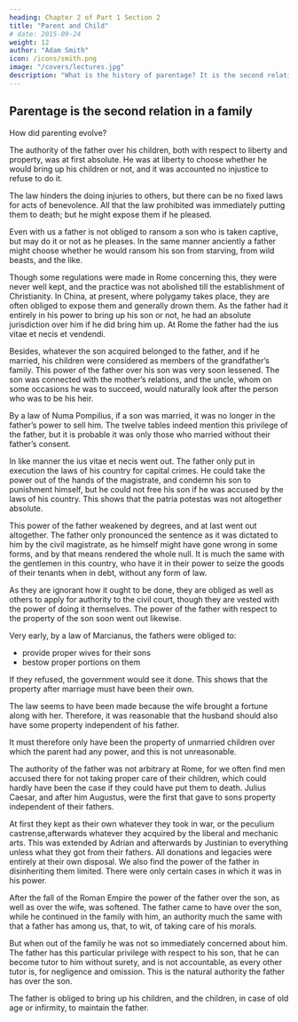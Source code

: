```yaml
---
heading: Chapter 2 of Part 1 Section 2
title: "Parent and Child"
# date: 2015-09-24
weight: 12
author: "Adam Smith"
icon: /icons/smith.png
image: "/covers/lectures.jpg"
description: "What is the history of parentage? It is the second relation in which we were to consider man as a member of a family"
---
```




<!-- We come now to consider the history of  -->

## Parentage is the second relation in a family

How did parenting evolve?

The authority of the father over his children, both with respect to liberty and property, was at first absolute.
He was at liberty to choose whether he would bring up his children or not, and it was accounted no injustice to refuse to do it.

The law hinders the doing injuries to others, but there can be no fixed laws for acts of benevolence.
All that the law prohibited was immediately putting them to death;
but he might expose them if he pleased.

Even with us a father is not obliged to ransom a son who is taken captive, but may do it or not as he pleases.
In the same manner anciently a father might choose whether he would ransom his son from starving, from wild beasts, and the like.

Though some regulations were made in Rome concerning this, they were never well kept, and the practice was not abolished till the establishment of Christianity.
In China, at present, where polygamy takes place, they are often obliged to expose them and generally drown them.
As the father had it entirely in his power to bring up his son or not, he had an absolute jurisdiction over him if he did bring him up.
At Rome the father had the ius vitae et necis et vendendi.

Besides, whatever the son acquired belonged to the father, and if he married, his children were considered as members of the grandfather’s family.
This power of the father over his son was very soon lessened.
The son was connected with the mother’s relations, and the uncle, whom on some occasions he was to succeed, would naturally look after the person who was to be his heir.

By a law of Numa Pompilius, if a son was married, it was no longer in the father’s power to sell him.
The twelve tables indeed mention this privilege of the father, but it is probable it was only those who married without their father’s consent.

In like manner the ius vitae et necis went out.
The father only put in execution the laws of his country for capital crimes.
He could take the power out of the hands of the magistrate, and condemn his son to punishment himself, but he could not free his son if he was accused by the laws of his country.
This shows that the patria potestas was not altogether absolute.

This power of the father weakened by degrees, and at last went out altogether.
The father only pronounced the sentence as it was dictated to him by the civil magistrate, as he himself might have gone wrong in some forms, and by that means rendered the whole null.
It is much the same with the gentlemen in this country, who have it in their power to seize the goods of their tenants when in debt, without any form of law.

As they are ignorant how it ought to be done, they are obliged as well as others to apply for authority to the civil court, though they are vested with the power of doing it themselves.
The power of the father with respect to the property of the son soon went out likewise.

Very early, by a law of Marcianus, the fathers were obliged to:
- provide proper wives for their sons
- bestow proper portions on them

If they refused, the government would see it done. This shows that the property after marriage must have been their own.

The law seems to have been made because the wife brought a fortune along with her. Therefore, it was reasonable that the husband should also have some property independent of his father.

It must therefore only have been the property of unmarried children over which the parent had any power, and this is not unreasonable.

The authority of the father was not arbitrary at Rome, for we often find men accused there for not taking proper care of their children, which could hardly have been the case if they could have put them to death.
Julius Caesar, and after him Augustus, were the first that gave to sons property independent of their fathers.

At first they kept as their own whatever they took in war, or the peculium castrense,afterwards whatever they acquired by the liberal and mechanic arts.
This was extended by Adrian and afterwards by Justinian to everything unless what they got from their fathers.
All donations and legacies were entirely at their own disposal.
We also find the power of the father in disinheriting them limited.
There were only certain cases in which it was in his power.

After the fall of the Roman Empire the power of the father over the son, as well as over the wife, was softened.
The father came to have over the son, while he continued in the family with him, an authority much the same with that a father has among us, that, to wit, of taking care of his morals.

But when out of the family he was not so immediately concerned about him.
The father has this particular privilege with respect to his son, that he can become tutor to him without surety, and is not accountable, as every other tutor is, for negligence and omission.
This is the natural authority the father has over the son.

The father is obliged to bring up his children, and the children, in case of old age or infirmity, to maintain the father.
